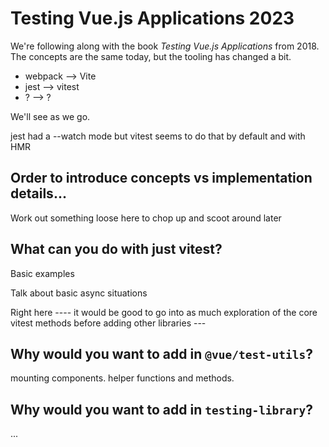 # Testing Vue.js Applications 2023

We're following along with the book _Testing Vue.js Applications_ from 2018. The concepts are the same today, but the tooling has changed a bit.

-  webpack --> Vite
-  jest --> vitest
-  ? --> ?

We'll see as we go.

jest had a --watch mode but vitest seems to do that by default and with HMR

## Order to introduce concepts vs implementation details...

Work out something loose here to chop up and scoot around later

## What can you do with just vitest?

Basic examples

Talk about basic async situations

Right here ---- it would be good to go into as much exploration of the core vitest methods before adding other libraries ---

## Why would you want to add in `@vue/test-utils`?

mounting components. helper functions and methods.

## Why would you want to add in `testing-library`?

...
